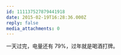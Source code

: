 ```yaml
---
id: 111137527879441918
date: 2015-02-19T16:28:36.000Z
reply: false
media_attachments: 0
---
```


一天过完，电量还有 79%，过年就是喝酒打牌。

